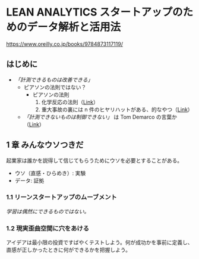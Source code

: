 # LEAN ANALYTICS スタートアップのためのデータ解析と活用法
https://www.oreilly.co.jp/books/9784873117119/

## はじめに
- *「計測できるものは改善できる」*
  - ピアソンの法則ではない？
    - ピアソンの法則
      1. 化学反応の法則（[Link](https://kotobank.jp/word/ピアソンの法則-790271)）
      1. 重大事故の裏には n 件のヒヤリハットがある、的なやつ（[Link](https://www.hikouki-pilot.com/tye-pearson-triangle/)）
  - *「計測できないものは制御できない」* は Tom Demarco の言葉か（[Link]( https://blogs.itmedia.co.jp/hiranabe/2009/07/---by-tom-demar.html )）

## 1 章 みんなウソつきだ
起業家は誰かを説得して信じてもらうためにウソを必要とすることがある。
- ウソ（直感・ひらめき）: 実験
- データ: 証拠

### 1.1 リーンスタートアップのムーブメント
*学習は偶然にできるものではない。*

### 1.2 現実歪曲空間に穴をあける
アイデアは最小限の投資ですばやくテストしよう。何が成功かを事前に定義し、直感が正しかったときに何ができるかを把握しよう。
